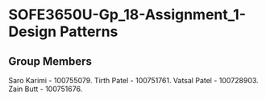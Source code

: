 # SOFE3650U-Gp_18-Assignment_1-Design Patterns

## Group Members

Saro Karimi - 100755079.
Tirth Patel - 100751761.
Vatsal Patel - 100728903.
Zain Butt - 100751676.

